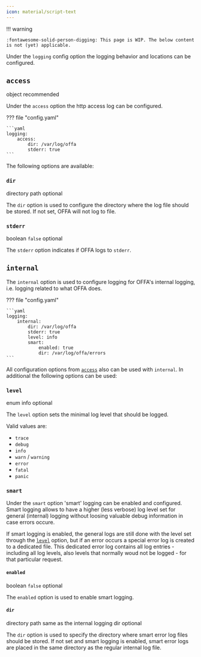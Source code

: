 ```yaml
---
icon: material/script-text
---
```


!!! warning

    :fontawesome-solid-person-digging: This page is WIP. The below content is not (yet) applicable.


Under the `logging` config option the logging behavior and locations can be 
configured.

## `access`
<span class="badge badge-purple" title="Value Type">object</span>
<span class="badge badge-green" title="If this option is required or optional">recommended</span>

Under the `access` option the http access log can be configured.

??? file "config.yaml"

    ```yaml
    logging:
        access:
            dir: /var/log/offa
            stderr: true
    ```

The following options are available:

### `dir`
<span class="badge badge-purple" title="Value Type">directory path</span>
<span class="badge badge-green" title="If this option is required or optional">optional</span>

The `dir` option is used to configure the directory where the log file 
should be stored.
If not set, OFFA will not log to file.

### `stderr`
<span class="badge badge-purple" title="Value Type">boolean</span>
<span class="badge badge-blue" title="Default Value">`false`</span>
<span class="badge badge-green" title="If this option is required or optional">optional</span>

The `stderr` option indicates if OFFA logs to `stderr`.

## `internal`
The `internal` option is used to configure logging for OFFA's internal 
logging, i.e. logging related to what OFFA does.

??? file "config.yaml"

    ```yaml
    logging:
        internal:
            dir: /var/log/offa
            stderr: true
            level: info
            smart:
                enabled: true
                dir: /var/log/offa/errors
    ```

All configuration options from [`access`](#access) also can be used with 
`internal`.
In additional the following options can be used:

### `level`
<span class="badge badge-purple" title="Value Type">enum</span>
<span class="badge badge-blue" title="Default Value">info</span>
<span class="badge badge-green" title="If this option is required or optional">optional</span>

The `level` option sets the minimal log level that should be logged.

Valid values are:

- `trace`
- `debug`
- `info`
- `warn` / `warning`
- `error`
- `fatal`
- `panic`

### `smart`

Under the `smart` option 'smart' logging can be enabled and configured. 
Smart logging allows to have a higher (less verbose) log level set for 
general (internal) logging without loosing valuable debug information in 
case errors occure.

If smart logging is enabled, the general logs are still done with the level 
set through the [`level`](#level) option, but if an error occurs a special 
error log is created to a dedicated file. This dedicated error log contains 
all log entries - including all log levels, also levels that normally woud 
not be logged - for that particular request.

#### `enabled`
<span class="badge badge-purple" title="Value Type">boolean</span>
<span class="badge badge-blue" title="Default Value">`false`</span>
<span class="badge badge-green" title="If this option is required or optional">optional</span>

The `enabled` option is used to enable smart logging.

#### `dir`
<span class="badge badge-purple" title="Value Type">directory path</span>
<span class="badge badge-blue" title="Default Value">same as the internal logging dir</span>
<span class="badge badge-green" title="If this option is required or optional">optional</span>

The `dir` option is used to specify the directory where smart error log 
files should be stored.
If not set and smart logging is enabled, smart error logs are placed in the 
same directory as the regular internal log file.